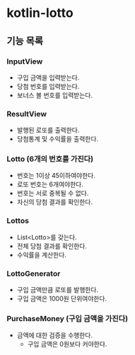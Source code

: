 # kotlin-lotto  

## 기능 목록
                            
### InputView
- 구입 금액을 입력받는다.
- 당첨 번호를 입력받는다.
- 보너스 볼 번호를 입력받는다.

### ResultView
- 발행된 로또를 출력한다.
- 당첨통계 및 수익률을 출력한다.

### Lotto (6개의 번호를 가진다)
- 번호는 1이상 45이하여야한다.
- 로또 번호는 6개여야한다.
- 번호는 서로 중복될 수 없다.
- 자신의 당첨 결과를 확인한다.
                     
### Lottos
- List<Lotto\>를 갖는다.
- 전체 당첨 결과를 확인한다.
- 수익률을 계산한다.

### LottoGenerator
- 구입 금액만큼 로또를 발행한다.
- 구입 금액은 1000원 단위여야한다.

### PurchaseMoney (구입 금액을 가진다)
- 금액에 대한 검증을 수행한다.
  - 구입 금액은 0원보다 커야한다.
